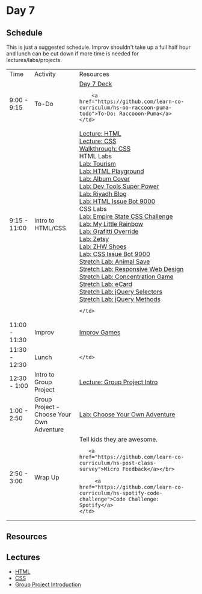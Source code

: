 # Day 7

## Schedule

This is just a suggested schedule. Improv shouldn't take up a full half hour and lunch can be cut down if more time is needed for lectures/labs/projects.

<table>
	<tr>
	  <td>Time</td>
	  <td>Activity</td>
	  <td>Resources</td>
	</tr>
	<tr>
    <td>9:00 - 9:15</td>
    <td>To-Do</td>
    <td>
        <a href="https://docs.google.com/presentation/d/1njVWvkm-bjir6aGeDe9vUsx2A0vdp2bBLKrYIkKy4O0/edit#slide=id.g415fa6f76_018">Day 7 Deck</a></br>

        <a href="https://github.com/learn-co-curriculum/hs-oo-raccoon-puma-todo">To-Do: Raccooon-Puma</a>
    </td>
  </tr>
  <tr>
    <td>9:15 - 11:00</td>
    <td>Intro to HTML/CSS</td>
    <td>
    	<a href="lectures/html">Lecture: HTML</a></br>
    	<a href="lectures/css">Lecture: CSS</a></br>
    	<a href="https://github.com/learn-co-curriculum/css-walkthrough-hs">Walkthrough: CSS</a></br>
    	HTML Labs</br>
    	<a href="https://github.com/learn-co-curriculum/hs-tourism-website-lab">Lab: Tourism</a></br>
    	<a href="https://github.com/learn-co-curriculum/html-playground">Lab: HTML Playground</a></br>
    	<a href="https://github.com/learn-co-curriculum/hs-album-cover">Lab: Album Cover</a></br>
    	<a href="https://github.com/learn-co-curriculum/dev-tools-super-power">Lab: Dev Tools Super Power</a></br>
    	<a href="https://github.com/learn-co-curriculum/fe-riyadh-blog">Lab: Riyadh Blog</a></br>
    	<a href="https://github.com/learn-co-curriculum/html-issue-bot-9000">Lab: HTML Issue Bot 9000</a></br>
    	CSS Labs</br>
    	<a href="https://github.com/learn-co-curriculum/hs-empire-state-css-challenge">Lab: Empire State CSS Challenge</a></br>
    	<a href="https://github.com/learn-co-curriculum/hs-my-little-rainbow">Lab: My Little Rainbow</a></br>
    	<a href="https://github.com/learn-co-curriculum/hs-css-graffiti-override">Lab: Grafitti Override</a></br>
    	<a href="https://github.com/learn-co-curriculum/hs-zetsy">Lab: Zetsy</a></br>
    	<a href="https://github.com/learn-co-curriculum/hs-zhw-shoes-layout">Lab: ZHW Shoes</a></br>
    	<a href="https://github.com/learn-co-curriculum/css-issue-bot-9000">Lab: CSS Issue Bot 9000</a></br>
    	<a href="https://github.com/learn-co-curriculum/animal-save">Stretch Lab: Animal Save</a></br>
    	<a href="https://github.com/learn-co-curriculum/hs-responsive-web-design-stretch">Stretch Lab: Responsive Web Design</a></br>
    	<a href="https://github.com/learn-co-curriculum/fe-concentration-game">Stretch Lab: Concentration Game</a></br>
    	<a href="https://github.com/learn-co-curriculum/ecard-site-layout">Stretch Lab: eCard</a></br>
    	<a href="https://github.com/learn-co-curriculum/fe-jquery-exploring-selectors">Stretch Lab: jQuery Selectors</a></br>
    	<a href="https://github.com/learn-co-curriculum/fe-jquery-exploring-methods">Stretch Lab: jQuery Methods</a></br>

    </td>
  </tr>
  <tr>
    <td>11:00 - 11:30</td>
    <td>Improv</td>
    <td>
       <a href="https://github.com/learn-co-curriculum/tf-improv-games">Improv Games</a>
    </td>
  </tr>
  <tr>
    <td>11:30 - 12:30</td>
    <td>Lunch</td>
    <td>
       
   	</td>
  </tr>
  <tr>
    <td>12:30 - 1:00</td>
    <td>Intro to Group Project</td>
    <td>
       <a href="lectures/group-project-introduction">Lecture: Group Project Intro</a>
   	</td>
  </tr>
   <tr>
    <td>1:00 - 2:50</td>
    <td>Group Project - Choose Your Own Adventure</td>
    <td>
    <a href="https://github.com/learn-co-curriculum/Hs-Html-Css-Group-Project">Lab: Choose Your Own Adventure</a>
   </td>
  </tr>
  <tr>
    <td>2:50 - 3:00</td>
    <td>Wrap Up</td>
    <td>
       Tell kids they are awesome.</br>

       <a href="https://github.com/learn-co-curriculum/hs-post-class-survey">Micro Feedback</a></br>

	     <a href="https://github.com/learn-co-curriculum/hs-spotify-code-challenge">Code Challenge: Spotify</a>
   	</td>
  </tr>
</table>

## Resources


## Lectures

- [HTML](lectures/html)
- [CSS](lectures/css)
- [Group Project Introduction](lectures/group-project-introduction)
